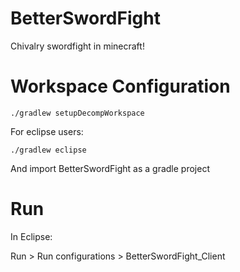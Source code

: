 # BetterSwordFight
Chivalry swordfight in minecraft!

# Workspace Configuration

```
./gradlew setupDecompWorkspace
```

For eclipse users:

```
./gradlew eclipse
```

And import BetterSwordFight as a gradle project

# Run

In Eclipse:

Run > Run configurations > BetterSwordFight_Client
